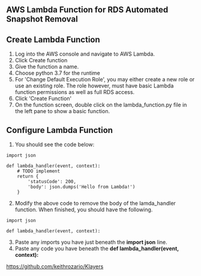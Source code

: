 ## AWS Lambda Function for RDS Automated Snapshot Removal

## Create Lambda Function

1. Log into the AWS console and navigate to AWS Lambda.
2. Click Create function
3. Give the function a name.
4. Choose python 3.7 for the runtime
5. For 'Change Default Execution Role', you may either create a new role or use an existing role. The role however, must have basic Lambda function permissions as well as full RDS access.
6. Click 'Create Function'
7. On the function screen, double click on the lambda_function.py file in the left pane to show a basic function.

## Configure Lambda Function
1. You should see the code below:
```
import json

def lambda_handler(event, context):
    # TODO implement
    return {
        'statusCode': 200,
        'body': json.dumps('Hello from Lambda!')
    }
```
2. Modify the above code to remove the body of the lamda_handler function. When finished, you should have the following.

```
import json

def lambda_handler(event, context):

```

3. Paste any imports you have just beneath the __import json__ line. 
4. Paste any code you have beneath the __def lambda_handler(event, context):__

https://github.com/keithrozario/Klayers
